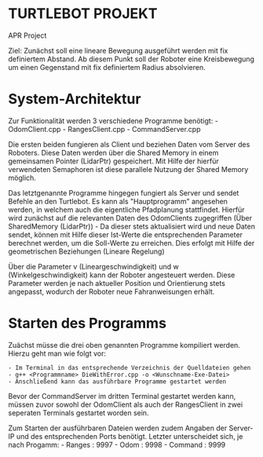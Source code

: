 # TURTLEBOT PROJEKT
APR Project

Ziel: Zunächst soll eine lineare Bewegung ausgeführt werden mit fix definiertem Abstand.
Ab diesem Punkt soll der Roboter eine Kreisbewegung um einen Gegenstand mit fix definiertem Radius absolvieren.

# System-Architektur

Zur Funktionalität werden 3 verschiedene Programme benötigt:
    - OdomClient.cpp
    - RangesClient.cpp
    - CommandServer.cpp

Die ersten beiden fungieren als Client und beziehen Daten vom Server des Roboters. Diese Daten werden über die Shared Memory in einem gemeinsamen Pointer (LidarPtr) gespeichert. Mit Hilfe der hierfür verwendeten Semaphoren ist diese parallele Nutzung der Shared Memory möglich.

Das letztgenannte Programme hingegen fungiert als Server und sendet Befehle an den Turtlebot.
Es kann als "Hauptprogramm" angesehen werden, in welchem auch die eigentliche Pfadplanung stattfindet.
Hierfür wird zunächst auf die relevanten Daten des OdomClients zugegriffen (Über SharedMemory (LidarPtr)) - Da dieser stets aktualisiert wird und neue Daten sendet, können mit Hilfe dieser Ist-Werte die entsprechenden Parameter berechnet werden, um die Soll-Werte zu erreichen.
Dies erfolgt mit Hilfe der geometrischen Beziehungen (Lineare Regelung)

Über die Parameter v (Lineargeschwindigkeit) und w (Winkelgeschwindigkeit) kann der Roboter angesteuert werden.
Diese Parameter werden je nach aktueller Position und Orientierung stets angepasst, wodurch der Roboter neue Fahranweisungen erhält.

# Starten des Programms

Zuächst müsse die drei oben genannten Programme kompiliert werden. Hierzu geht man wie folgt vor:

    - Im Terminal in das entsprechende Verzeichnis der Quelldateien gehen
    - g++ <Programmname> DieWithError.cpp -o <Wunschname-Exe-Datei>
    - Anschließend kann das ausführbare Programme gestartet werden

Bevor der CommandServer im dritten Terminal gestartet werden kann, müssen zuvor sowohl der OdomClient als auch der RangesClient in zwei seperaten Terminals gestartet worden sein.

Zum Starten der ausführbaren Dateien werden zudem Angaben der Server-IP und des entsprechenden Ports benötigt. 
Letzter unterscheidet sich, je nach Progamm:
    - Ranges : 9997
    - Odom : 9998
    - Command : 9999

